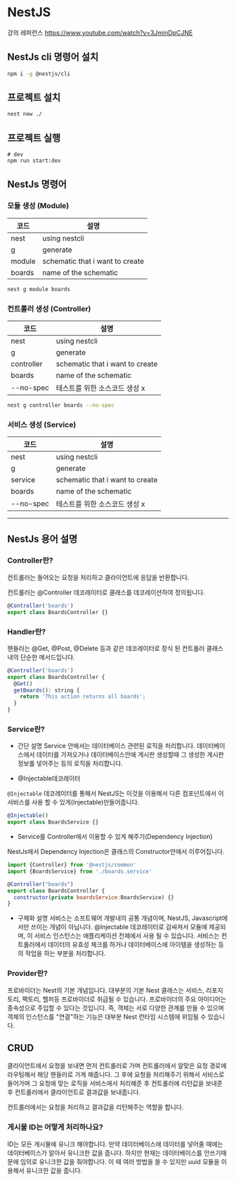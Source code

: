 # NestJS

강의 레퍼런스
https://www.youtube.com/watch?v=3JminDpCJNE

## NestJs cli 명령어 설치

```bash
npm i -g @nestjs/cli
```

## 프로젝트 설치

```bash
nest new ./
```

## 프로젝트 실행

```
# dev
npm run start:dev
```

## NestJs 명령어

### 모듈 생성 (Module)

| 코드   | 설명                            |
| ------ | ------------------------------- |
| nest   | using nestcli                   |
| g      | generate                        |
| module | schematic that i want to create |
| boards | name of the schematic           |

```bash
nest g module boards
```

### 컨트롤러 생성 (Controller)

| 코드       | 설명                            |
| ---------- | ------------------------------- |
| nest       | using nestcli                   |
| g          | generate                        |
| controller | schematic that i want to create |
| boards     | name of the schematic           |
| --no-spec  | 테스트를 위한 소스코드 생성 x   |

```bash
nest g controller boards --no-spec
```

### 서비스 생성 (Service)

| 코드      | 설명                            |
| --------- | ------------------------------- |
| nest      | using nestcli                   |
| g         | generate                        |
| service   | schematic that i want to create |
| boards    | name of the schematic           |
| --no-spec | 테스트를 위한 소스코드 생성 x   |

---

## NestJs 용어 설명

### Controller란?

컨트롤러는 들어오는 요청을 처리하고 클라이언트에 응답을 반환합니다.

컨트롤러는 @Controller 데코레이터로 클래스를 데코레이션하여 정의됩니다.

```javascript
@Controller('boards')
export class BoardsController {}
```

### Handler란?

핸들러는 @Get, @Post, @Delete 등과 같은 데코레이터로 장식 된
컨트롤러 클래스 내의 단순한 메서드입니다.

```javascript
@Controller('boards')
export class BoardsController {
  @Get()
  getBoards(): string {
    return 'This action returns all boards';
  }
}
```

### Service란?

- 간단 설명
  Service 안에서는 데이터베이스 관련된 로직을 처리합니다. 데이터베이스에서 데이터를 가져오거나
  데이터베이스안에 게시판 생성할때 그 생성한 게시판 정보를 넣어주는 등의 로직을 처리합니다.

- @Injectable데코레이터

`@Injectable` 데코레이터를 통해서 NestJS는 이것을 이용해서 다른 컴포넌트에서 이 서비스를 사용 할 수 있게(Injectable)만들어줍니다.

```javascript
@Injectable()
export class BoardsService {}
```

- Service를 Controller에서 이용할 수 있게 해주기(Dependency Injection)

NestJs에서 Dependency Injection은 클래스의 Constructor안에서 이루어집니다.

```javascript
import {Controller} from '@nestjs/common'
import {BoardsService} from './boards.service'

@Controller("boards")
export class BoardsController {
  constructor(private boardsService:BoardsService) {}
}
```

- 구체화 설명
  서비스는 소프트웨어 개발내의 공통 개념이며, NestJS, Javascript에서만 쓰이는 개념이 아닙니다.
  @Injectable 데코레이터로 감싸져서 모듈에 제공되며, 이 서비스 인스턴스는 애플리케이션 전체에서 사용 될 수 있습니다.
  서비스는 컨트롤러에서 데이터의 유효성 체크를 하거나 데이터베이스에 아이템을 생성하는 등의 작업을 하는 부분을 처리합니다.

### Provider란?

프로바이더는 Nest의 기본 개념입니다. 대부분의 기본 Nest 클래스는 서비스, 리포지토리, 팩토리, 헬퍼등 프로바이더로 취급될 수 있습니다. 프로바이더의 주요 아이디어는 종속성으로 주입할 수 있다는 것입니다. 즉, 객체는 서로
다양한 관계를 만들 수 있으며 객체의 인스턴스를 "연결"하는 기능은 대부분 Nest 런타임 시스템에 위임될 수 있습니다.

## CRUD

클라이언트에서 요청을 보내면 먼저 컨트롤러로 가며 컨트롤러에서 알맞은 요청 경로에 라우팅해서 해당 핸들러로 가게 해줍니다. 그 후에 요청을 처리해주기 위해서 서비스로 들어가며 그 요청에 맞는 로직을 서비스에서 처리해준 후 컨트롤러에 리턴값을 보내준 후 컨트롤러에서 클라이언트로 결과값을 보내줍니다.

컨트롤러에서는 요청을 처리하고 결과값을 리턴해주는 역할을 합니다.

### 게시물 ID는 어떻게 처리하나요?

ID는 모든 게시물에 유니크 해야합니다. 만약 데이터베이스에 데이터를 넣어줄 때에는 데이터베이스가 알아서 유니크한 값을 줍니다. 하지만 현재는 데이터베이스를 안쓰기때문에 임의로 유니크한 값을 줘야합니다. 이 때 여러 방법을 쓸 수 있지만 uuid 모듈을 이용해서 유니크한 값을 줍니다.
